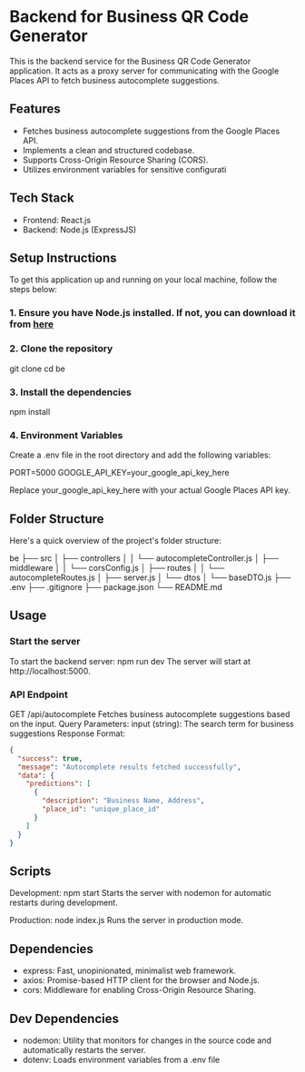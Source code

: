 # Backend for Business QR Code Generator

This is the backend service for the Business QR Code Generator application. It acts as a proxy server for communicating with the Google Places API to fetch business autocomplete suggestions.

## Features

- Fetches business autocomplete suggestions from the Google Places API.
- Implements a clean and structured codebase.
- Supports Cross-Origin Resource Sharing (CORS).
- Utilizes environment variables for sensitive configurati

## Tech Stack

- Frontend: React.js
- Backend: Node.js (ExpressJS) 

## Setup Instructions

To get this application up and running on your local machine, follow the steps below:

### 1. Ensure you have Node.js installed. If not, you can download it from [here](https://nodejs.org/)

### 2. Clone the repository

git clone <repository-url>
cd be

### 3. Install the dependencies

npm install

### 4. Environment Variables

Create a .env file in the root directory and add the following variables:

PORT=5000
GOOGLE_API_KEY=your_google_api_key_here

Replace your_google_api_key_here with your actual Google Places API key.

## Folder Structure

Here's a quick overview of the project's folder structure:

be
├── src
│   ├── controllers
│   │   └── autocompleteController.js
│   ├── middleware
│   │   └── corsConfig.js
│   ├── routes
│   │   └── autocompleteRoutes.js
│   ├── server.js
│   └── dtos
│       └── baseDTO.js
├── .env
├── .gitignore
├── package.json
└── README.md

## Usage

### Start the server

To start the backend server: npm run dev
The server will start at http://localhost:5000.

### API Endpoint

GET /api/autocomplete
Fetches business autocomplete suggestions based on the input.
Query Parameters: input (string): The search term for business suggestions
Response Format:

```json
{
  "success": true,
  "message": "Autocomplete results fetched successfully",
  "data": {
    "predictions": [
      {
        "description": "Business Name, Address",
        "place_id": "unique_place_id"
      }
    ]
  }
}
```

## Scripts

Development: npm start
Starts the server with nodemon for automatic restarts during development.

Production: node index.js
Runs the server in production mode.

## Dependencies

- express: Fast, unopinionated, minimalist web framework.
- axios: Promise-based HTTP client for the browser and Node.js.
- cors: Middleware for enabling Cross-Origin Resource Sharing.

## Dev Dependencies

- nodemon: Utility that monitors for changes in the source code and automatically restarts the server.
- dotenv: Loads environment variables from a .env file